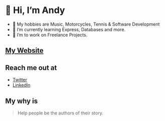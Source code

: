 # 👋 Hi, I’m Andy
- 👀 My hobbies are Music,  Motorcycles, Tennis & Software Development
- 🌱 I’m currently learning Express, Databases and more.
- 💞️ I’m to work on Freelance Projects.

## [My Website](https://andynadal.com)

## Reach me out at
- [Twitter](https://twitter.com/theandynadal)
- [LinkedIn](https://www.linkedin.com/in/andresnadalsosa/)

## My why is
> Help people be the authors of their story.
<!---
andynadal/andynadal is a ✨ special ✨ repository because its `README.md` (this file) appears on your GitHub profile.
You can click the Preview link to take a look at your changes.
--->
